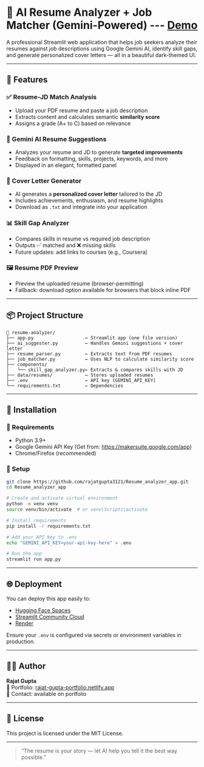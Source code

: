
# 💼 AI Resume Analyzer + Job Matcher (Gemini-Powered) ---  [Demo](https://huggingface.co/spaces/rajatgupta3121/resume_analyser)

A professional Streamlit web application that helps job seekers analyze their resumes against job descriptions using Google Gemini AI, identify skill gaps, and generate personalized cover letters — all in a beautiful dark-themed UI.

---

## 🚀 Features

### ✅ Resume-JD Match Analysis
- Upload your PDF resume and paste a job description
- Extracts content and calculates semantic **similarity score**
- Assigns a grade (A+ to C) based on relevance

### 🧠 Gemini AI Resume Suggestions
- Analyzes your resume and JD to generate **targeted improvements**
- Feedback on formatting, skills, projects, keywords, and more
- Displayed in an elegant, formatted panel

### 📝 Cover Letter Generator
- AI generates a **personalized cover letter** tailored to the JD
- Includes achievements, enthusiasm, and resume highlights
- Download as `.txt` and integrate into your application

### 📊 Skill Gap Analyzer
- Compares skills in resume vs required job description
- Outputs ✅ matched and ❌ missing skills
- Future updates: add links to courses (e.g., Coursera)

### 🖼️ Resume PDF Preview
- Preview the uploaded resume (browser-permitting)
- Fallback: download option available for browsers that block inline PDF

---

## 📦 Project Structure

```
📁 resume-analyzer/
├── app.py                   ← Streamlit app (one file version)
├── ai_suggester.py          ← Handles Gemini suggestions + cover letter
├── resume_parser.py         ← Extracts text from PDF resumes
├── job_matcher.py           ← Uses NLP to calculate similarity score
├── components/
│   └── skill_gap_analyzer.py← Extracts & compares skills with JD
├── data/resumes/            ← Stores uploaded resumes
├── .env                     ← API key (GEMINI_API_KEY)
└── requirements.txt         ← Dependencies
```

---

## 📌 Installation

### 🧰 Requirements

- Python 3.9+
- Google Gemini API Key (Get from: https://makersuite.google.com/app)
- Chrome/Firefox (recommended)

### 🔧 Setup

```bash
git clone https://github.com/rajatgupta3121/Resume_analyzer_app.git
cd Resume_analyzer_app

# Create and activate virtual environment
python -m venv venv
source venv/bin/activate  # or venv\Scripts\activate

# Install requirements
pip install -r requirements.txt

# Add your API key to .env
echo "GEMINI_API_KEY=your-api-key-here" > .env

# Run the app
streamlit run app.py
```

---

## 🌐 Deployment

You can deploy this app easily to:
- [Hugging Face Spaces](https://huggingface.co/spaces)
- [Streamlit Community Cloud](https://share.streamlit.io)
- [Render](https://render.com)

Ensure your `.env` is configured via secrets or environment variables in production.

---

## 👨‍💻 Author

**Rajat Gupta**  
🚀 Portfolio: [rajat-gupta-portfolio.netlify.app](https://rajat-gupta-portfolio.netlify.app)  
📧 Contact: available on portfolio

---

## 📜 License

This project is licensed under the MIT License.

---

> “The resume is your story — let AI help you tell it the best way possible.”
